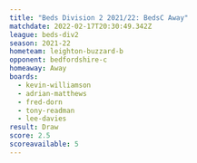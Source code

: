 ```yaml
---
title: "Beds Division 2 2021/22: BedsC Away"
matchdate: 2022-02-17T20:30:49.342Z
league: beds-div2
season: 2021-22
hometeam: leighton-buzzard-b
opponent: bedfordshire-c
homeaway: Away
boards:
  - kevin-williamson
  - adrian-matthews
  - fred-dorn
  - tony-readman
  - lee-davies
result: Draw
score: 2.5
scoreavailable: 5
---
```

